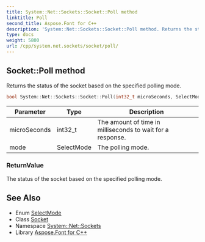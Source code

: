 ```yaml
---
title: System::Net::Sockets::Socket::Poll method
linktitle: Poll
second_title: Aspose.Font for C++
description: 'System::Net::Sockets::Socket::Poll method. Returns the status of the socket based on the specified polling mode in C++.'
type: docs
weight: 5800
url: /cpp/system.net.sockets/socket/poll/
---
```

## Socket::Poll method


Returns the status of the socket based on the specified polling mode.

```cpp
bool System::Net::Sockets::Socket::Poll(int32_t microSeconds, SelectMode mode)
```


| Parameter | Type | Description |
| --- | --- | --- |
| microSeconds | int32_t | The amount of time in milliseconds to wait for a response. |
| mode | SelectMode | The polling mode. |

### ReturnValue

The status of the socket based on the specified polling mode.

## See Also

* Enum [SelectMode](../../selectmode/)
* Class [Socket](../)
* Namespace [System::Net::Sockets](../../)
* Library [Aspose.Font for C++](../../../)
